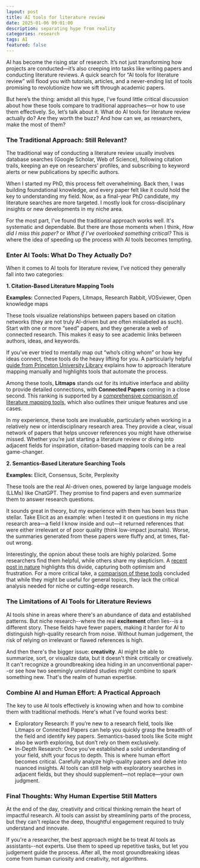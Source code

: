 ```yaml
---
layout: post
title: AI tools for literature review
date: 2025-01-06 09:01:00
description: separating hype from reality
categories: research
tags: AI
featured: false
---
```


AI has become the rising star of research. It’s not just transforming how projects are conducted—it’s also creeping into tasks like writing papers and conducting literature reviews. A quick search for “AI tools for literature review” will flood you with tutorials, articles, and a never-ending list of tools promising to revolutionize how we sift through academic papers.

But here’s the thing: amidst all this hype, I’ve found little critical discussion about how these tools compare to traditional approaches—or how to use them effectively. So, let’s talk about it. What do AI tools for literature review actually do? Are they worth the buzz? And how can we, as researchers, make the most of them?

### The Traditional Approach: Still Relevant?
The traditional way of conducting a literature review usually involves database searches (Google Scholar, Web of Science), following citation trails, keeping an eye on researchers' profiles, and subscribing to keyword alerts or new publications by specific authors.

When I started my PhD, this process felt overwhelming. Back then, I was building foundational knowledge, and every paper felt like it could hold the key to understanding my field. Now, as a final-year PhD candidate, my literature searches are more targeted. I mostly look for cross-disciplinary insights or new developments in my niche area.

For the most part, I've found the traditional approach works well. It's systematic and dependable. But there are those moments when I think, *How did I miss this paper?* or *What if I've overlooked something critical?* This is where the idea of speeding up the process with AI tools becomes tempting.

### Enter AI Tools: What Do They Actually Do?
When it comes to AI tools for literature review, I’ve noticed they generally fall into two categories:

**1. Citation-Based Literature Mapping Tools**

**Examples:** Connected Papers, Litmaps, Research Rabbit, VOSviewer, Open knowledge maps

These tools visualize relationships between papers based on citation networks (they are not truly AI-driven but are often mislabeled as such). Start with one or more “seed” papers, and they generate a web of connected research. This makes it easy to see academic links between authors, ideas, and keywords.

If you’ve ever tried to mentally map out “who’s citing whom” or how key ideas connect, these tools do the heavy lifting for you. 
A particularly helpful [guide from Princeton University Library](https://libguides.princeton.edu/litmapping) explains how to approach literature mapping manually and highlights tools that automate the process.

Among these tools, **Litmaps** stands out for its intuitive interface and ability to provide detailed connections, 
with **Connected Papers** coming in a close second. This ranking is supported by a [comprehensive comparison of literature mapping tools](https://effortlessacademic.com/litmaps-vs-researchrabbit-vs-connected-papers-the-best-literature-review-tool-in-2025/), which also outlines their unique features and use cases.

In my experience, these tools are invaluable, particularly when working in a relatively new or interdisciplinary research area. They provide a clear, visual network of papers that helps uncover references you might have otherwise missed. Whether you’re just starting a literature review or diving into adjacent fields for inspiration, citation-based mapping tools can be a real game-changer.

**2. Semantics-Based Literature Searching Tools**

**Examples:** Elicit, Consensus, Scite, Perplexity

These tools are the real AI-driven ones, powered by large language models (LLMs) like ChatGPT. 
They promise to find papers and even summarize them to answer research questions.

It sounds great in theory, but my experience with them has been less than stellar. 
Take Elicit as an example: when I tested it on questions in my niche research area—a field I know inside and out—it returned references that were either irrelevant or of poor quality (think low-impact journals). Worse, the summaries generated from these papers were fluffy and, at times, flat-out wrong.

Interestingly, the opnion about these tools are highly polarized. 
Some researchers find them helpful, while others share my skepticism.
A [recent post in nature](https://www.nature.com/articles/d41586-023-01273-w) highlights this divide, capturing both optimism and frustration. 
For a more critical take, a [comparison of these tools](https://library.hkust.edu.hk/sc/trust-ai-lit-rev/) concluded that while they might be useful for general topics, they lack the critical analysis needed for niche or cutting-edge research.

### The Limitations of AI Tools for Literature Reviews
AI tools shine in areas where there's an abundance of data and established patterns. But niche research--where the real **excitement** often lies--is a different story. These fields have fewer papers, making it harder for AI to distinguish high-quality research from noise. Without human judgement, the risk of relying on irrelevant or flawed references is high.

And then there's the bigger issue: **creativity**. AI might be able to summarize, sort, or visualize data, but it doesn't think critically or creatively. It can't recognize a groundbreaking idea hiding in an unconventional paper--or see how two seemingly unrelated studies might combine to spark something new. That's the realm of human expertise.

### Combine AI and Human Effort: A Practical Approach
The key to use AI tools effectively is knowing when and how to combine them with traditional methods. Here's what I've found works best:
* Exploratory Research: If you’re new to a research field, tools like Litmaps or Connected Papers can help you quickly grasp the breadth of the field and identify key papers. Semantics-based tools like Scite might also be worth exploring, but don’t rely on them exclusively.
* In-Depth Research: Once you’ve established a solid understanding of your field, shift your focus to depth. This is where human effort becomes critical. Carefully analyze high-quality papers and delve into nuanced insights. AI tools can still help with exploratory searches in adjacent fields, but they should supplement—not replace—your own judgment.

### Final Thoughts: Why Human Expertise Still Matters
At the end of the day, creativity and critical thinking remain the heart of impactful research. AI tools can assist by streamlining parts of the process, but they can't replace the deep, thoughtful engagement required to truly understand and innovate.

If you're a researcher, the best approach might be to treat AI tools as assistants--not experts. Use them to speed up repetitive tasks, but let you judgement guide the process. After all, the most groundbreaking ideas come from human curiosity and creativity, not algorithms.
